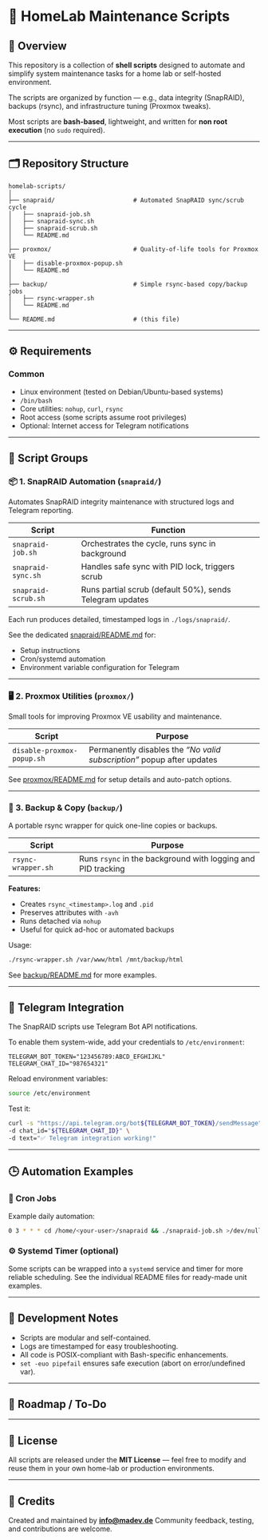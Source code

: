 # 🧩 HomeLab Maintenance Scripts

## 📘 Overview

This repository is a collection of **shell scripts** designed to automate and simplify system maintenance tasks for a home lab or self-hosted environment.

The scripts are organized by function — e.g., data integrity (SnapRAID), backups (rsync), and infrastructure tuning (Proxmox tweaks).

Most scripts are **bash-based**, lightweight, and written for **non root execution** (no `sudo` required).

---

## 🗂️ Repository Structure

```
homelab-scripts/
│
├── snapraid/                      # Automated SnapRAID sync/scrub cycle
│   ├── snapraid-job.sh
│   ├── snapraid-sync.sh
│   ├── snapraid-scrub.sh
│   └── README.md
│
├── proxmox/                       # Quality-of-life tools for Proxmox VE
│   ├── disable-proxmox-popup.sh
│   └── README.md
│
├── backup/                        # Simple rsync-based copy/backup jobs
│   ├── rsync-wrapper.sh
│   └── README.md
│
└── README.md                      # (this file)
```

---

## ⚙️ Requirements

### Common

* Linux environment (tested on Debian/Ubuntu-based systems)
* `/bin/bash`
* Core utilities:  `nohup`, `curl`, `rsync`
* Root access (some scripts assume root privileges)
* Optional: Internet access for Telegram notifications

---

## 🧩 Script Groups

### 📦 1. SnapRAID Automation (`snapraid/`)

Automates SnapRAID integrity maintenance with structured logs and Telegram reporting.

| Script              | Function                                                 |
| ------------------- | -------------------------------------------------------- |
| `snapraid-job.sh`   | Orchestrates the cycle, runs sync in background          |
| `snapraid-sync.sh`  | Handles safe sync with PID lock, triggers scrub          |
| `snapraid-scrub.sh` | Runs partial scrub (default 50%), sends Telegram updates |

Each run produces detailed, timestamped logs in `./logs/snapraid/`.

See the dedicated [snapraid/README.md](snapraid/README.md) for:

* Setup instructions
* Cron/systemd automation
* Environment variable configuration for Telegram

---

### 🖥️ 2. Proxmox Utilities (`proxmox/`)

Small tools for improving Proxmox VE usability and maintenance.

| Script                     | Purpose                                                                |
| -------------------------- | ---------------------------------------------------------------------- |
| `disable-proxmox-popup.sh` | Permanently disables the *“No valid subscription”* popup after updates |

See [proxmox/README.md](proxmox/README.md) for setup details and auto-patch options.

---

### 💾 3. Backup & Copy (`backup/`)

A portable rsync wrapper for quick one-line copies or backups.

| Script             | Purpose                                                      |
|--------------------| ------------------------------------------------------------ |
| `rsync-wrapper.sh` | Runs `rsync` in the background with logging and PID tracking |

**Features:**

* Creates `rsync_<timestamp>.log` and `.pid`
* Preserves attributes with `-avh`
* Runs detached via `nohup`
* Useful for quick ad-hoc or automated backups

Usage:

```bash
./rsync-wrapper.sh /var/www/html /mnt/backup/html
```

See [backup/README.md](backup/README.md) for more examples.

---

## 📩 Telegram Integration

The SnapRAID scripts use Telegram Bot API notifications.

To enable them system-wide, add your credentials to `/etc/environment`:

```
TELEGRAM_BOT_TOKEN="123456789:ABCD_EFGHIJKL"
TELEGRAM_CHAT_ID="987654321"
```

Reload environment variables:

```bash
source /etc/environment
```

Test it:

```bash
curl -s "https://api.telegram.org/bot${TELEGRAM_BOT_TOKEN}/sendMessage" \
-d chat_id="${TELEGRAM_CHAT_ID}" \
-d text="✅ Telegram integration working!"
```

---

## 🕒 Automation Examples

### 🧭 Cron Jobs

Example daily automation:

```bash
0 3 * * * cd /home/<your-user>/snapraid && ./snapraid-job.sh >/dev/null 2>&1
```

### ⚙️ Systemd Timer (optional)

Some scripts can be wrapped into a `systemd` service and timer for more reliable scheduling.
See the individual README files for ready-made unit examples.

---

## 🧱 Development Notes

* Scripts are modular and self-contained.
* Logs are timestamped for easy troubleshooting.
* All code is POSIX-compliant with Bash-specific enhancements.
* `set -euo pipefail` ensures safe execution (abort on error/undefined var).

---

## 🧩 Roadmap / To-Do

---

## 🪪 License

All scripts are released under the **MIT License** — feel free to modify and reuse them in your own home-lab or production environments.

---

## 🧠 Credits

Created and maintained by **info@madev.de**
Community feedback, testing, and contributions are welcome.

